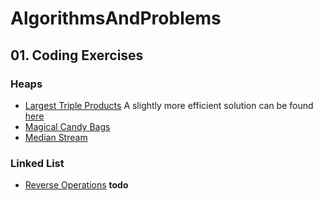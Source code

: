 # AlgorithmsAndProblems

## 01. Coding Exercises
### Heaps
* [Largest Triple Products](CodingExercises/Heaps/LargestTripleProducts.go)
  A slightly more efficient solution can be found [here](https://github.com/WCGPR0/AlgorithmsAndProblems/blob/ruby/CodingExercises/Heaps/LargestTripleProducts.rb)
* [Magical Candy Bags](CodingExercises/Heaps/MagicalCandyBags.go)
* [Median Stream](CodingExercises/Heaps/MedianStream.go)
### Linked List
* [Reverse Operations](CodingExercises/LinkedList/ReverseOperations.go) **todo**
